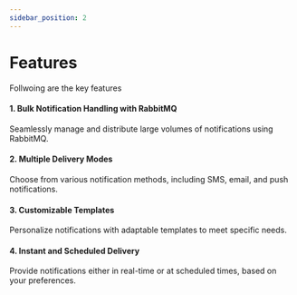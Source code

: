 ```yaml
---
sidebar_position: 2
---
```


# Features
Follwoing are the key features
 #### 1. Bulk Notification Handling with RabbitMQ ####
 Seamlessly manage and distribute large volumes of notifications using RabbitMQ.
 #### 2. Multiple Delivery Modes ####
 Choose from various notification methods, including SMS, email, and push notifications.
 #### 3. Customizable Templates ####
 Personalize notifications with adaptable templates to meet specific needs.
 #### 4. Instant and Scheduled Delivery ####
 Provide notifications either in real-time or at scheduled times, based on your preferences.